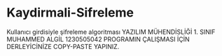 # Kaydirmali-Sifreleme
Kullanıcı girdisiyle şifreleme algoritması
YAZILIM MÜHENDİSLİĞİ 1. SINIF
MUHAMMED ALGİL 
1230505042
PROGRAMIN ÇALIŞMASI İÇİN DERLEYİCİNİZE COPY-PASTE YAPINIZ.

